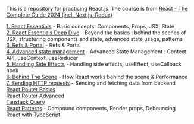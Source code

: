 This is a repository for practicing React.js. The course is from [React - The Complete Guide 2024 (incl. Next.js, Redux)](https://www.udemy.com/course/react-the-complete-guide-incl-redux/?couponCode=ST21MT121624)

[1. React Essentials](./03-react-essentials/README.md) - Basic concepts: Components, Props, JSX, State <br/>
[2. React Essentials Deep Dive](./04-essential-deep-dive/README.md) - Beyond the basics : behind the scenes of JSX, structuring components and state, advanced state usage, patterns <br/>
[3. Refs & Portal](./08-refs-portals/) - Refs & Portal <br/>
[4. Advanced state management](./10-advanced-state-management/README.md) - Advanced State Management : Context API, useContext, useReducer <br/>
[5. Handling Side Effects](./11-handling-side-effects/README.md) - Handling side effects, useEffect, useCallback hook <br/>
[6. Behind The Scene](./13-behind-the-scenes/README.md) - How React works behind the scene & Performance <br/>
[7. Sending HTTP requests](./15-data-fetching/README.md) - Sending and fetching data from backend <br/>
[React Router Basics](./22-react-router/README.md) <br/>
[React Router Advanced](./22-react-router-advanced/) <br/>
[Tanstack Query](./25-react-query/README.md) <br/>
[React Patterns](./29-react-patterns/README.md) - Compound components, Render props, Debouncing <br/>
[React with TypeScript](./32-react-typescript/) <br/>
